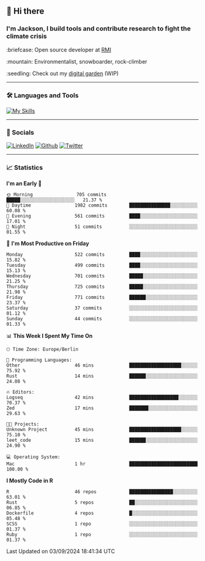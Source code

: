 ## :wave: Hi there
### I'm Jackson, I build tools and contribute research to fight the climate crisis
<p> :briefcase: Open source developer at <a href="https://rmi.org/" alt="RMI">RMI</a></p>
<p> :mountain: Environmentalist, snowboarder, rock-climber</p>
<p> :seedling: Check out my <a href="https://jdhoffa.github.io/" alt="digital garden">digital garden</a> (WIP) </p>

---

### :hammer_and_wrench: Languages and Tools

[![My Skills](https://skillicons.dev/icons?i=r,python,rust,docker,svelte,js,neovim,azure,postgresql,kubernetes,html,css&perline=6&theme=dark)](https://skillicons.dev)

---

### :iphone: Socials

[![LinkedIn](https://skillicons.dev/icons?i=linkedin&theme=dark)](https://www.linkedin.com/in/jackson-hoffart/) 
[![Github](https://skillicons.dev/icons?i=github&theme=dark)](https://github.com/jdhoffa) 
[![Twitter](https://skillicons.dev/icons?i=twitter&theme=dark)](https://twitter.com/jdhoffart) 

---

### :chart_with_upwards_trend: Statistics

 
<!--START_SECTION:waka-->
**I'm an Early 🐤** 

```text
🌞 Morning                705 commits         █████░░░░░░░░░░░░░░░░░░░░   21.37 % 
🌆 Daytime                1982 commits        ███████████████░░░░░░░░░░   60.08 % 
🌃 Evening                561 commits         ████░░░░░░░░░░░░░░░░░░░░░   17.01 % 
🌙 Night                  51 commits          ░░░░░░░░░░░░░░░░░░░░░░░░░   01.55 % 
```
📅 **I'm Most Productive on Friday** 

```text
Monday                   522 commits         ████░░░░░░░░░░░░░░░░░░░░░   15.82 % 
Tuesday                  499 commits         ████░░░░░░░░░░░░░░░░░░░░░   15.13 % 
Wednesday                701 commits         █████░░░░░░░░░░░░░░░░░░░░   21.25 % 
Thursday                 725 commits         █████░░░░░░░░░░░░░░░░░░░░   21.98 % 
Friday                   771 commits         ██████░░░░░░░░░░░░░░░░░░░   23.37 % 
Saturday                 37 commits          ░░░░░░░░░░░░░░░░░░░░░░░░░   01.12 % 
Sunday                   44 commits          ░░░░░░░░░░░░░░░░░░░░░░░░░   01.33 % 
```


📊 **This Week I Spent My Time On** 

```text
🕑︎ Time Zone: Europe/Berlin

💬 Programming Languages: 
Other                    46 mins             ███████████████████░░░░░░   75.92 % 
Rust                     14 mins             ██████░░░░░░░░░░░░░░░░░░░   24.08 % 

🔥 Editors: 
Logseq                   42 mins             ██████████████████░░░░░░░   70.37 % 
Zed                      17 mins             ███████░░░░░░░░░░░░░░░░░░   29.63 % 

🐱‍💻 Projects: 
Unknown Project          45 mins             ███████████████████░░░░░░   75.10 % 
leet_code                15 mins             ██████░░░░░░░░░░░░░░░░░░░   24.90 % 

💻 Operating System: 
Mac                      1 hr                █████████████████████████   100.00 % 
```

**I Mostly Code in R** 

```text
R                        46 repos            ████████████████░░░░░░░░░   63.01 % 
Rust                     5 repos             ██░░░░░░░░░░░░░░░░░░░░░░░   06.85 % 
Dockerfile               4 repos             █░░░░░░░░░░░░░░░░░░░░░░░░   05.48 % 
SCSS                     1 repo              ░░░░░░░░░░░░░░░░░░░░░░░░░   01.37 % 
Ruby                     1 repo              ░░░░░░░░░░░░░░░░░░░░░░░░░   01.37 % 
```




 Last Updated on 03/09/2024 18:41:34 UTC
<!--END_SECTION:waka-->
